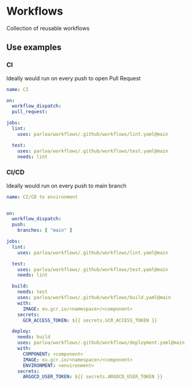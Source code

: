 # Workflows

Collection of reusable workflows

## Use examples

### CI
Ideally would run on every push to open Pull Request

```yaml
name: CI

on:
  workflow_dispatch:
  pull_request:

jobs:
  lint:
    uses: parloa/workflows/.github/workflows/lint.yaml@main

  test:
    uses: parloa/workflows/.github/workflows/test.yaml@main
    needs: lint
```

### CI/CD
Ideally would run on every push to main branch

```yaml
name: CI/CD to environment


on:
  workflow_dispatch:
  push:
    branches: [ "main" ]

jobs:
  lint:
    uses: parloa/workflows/.github/workflows/lint.yaml@main

  test:
    uses: parloa/workflows/.github/workflows/test.yaml@main
    needs: lint

  build:
    needs: test
    uses: parloa/workflows/.github/workflows/build.yaml@main
    with:
      IMAGE: eu.gcr.io/<namespace>/<component>
    secrets:
      GCR_ACCESS_TOKEN: ${{ secrets.GCR_ACCESS_TOKEN }}

  deploy:
    needs: build
    uses: parloa/workflows/.github/workflows/deployment.yaml@main
    with:
      COMPONENT: <component>
      IMAGE: eu.gcr.io/<namespace>/<component>
      ENVIRONMENT: <environment>
    secrets:
      ARGOCD_USER_TOKEN: ${{ secrets.ARGOCD_USER_TOKEN }}
```
